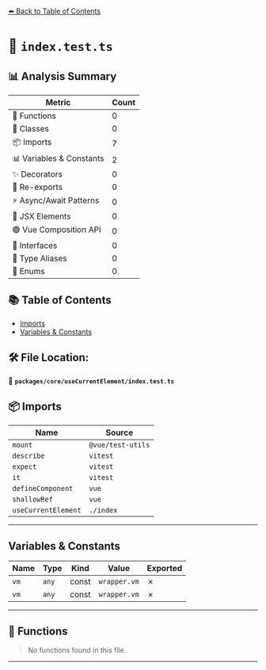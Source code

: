 [⬅️ Back to Table of Contents](../../../index.md)

# 📄 `index.test.ts`

## 📊 Analysis Summary

| Metric | Count |
|--------|-------|
| 🔧 Functions | 0 |
| 🧱 Classes | 0 |
| 📦 Imports | 7 |
| 📊 Variables & Constants | 2 |
| ✨ Decorators | 0 |
| 🔄 Re-exports | 0 |
| ⚡ Async/Await Patterns | 0 |
| 💠 JSX Elements | 0 |
| 🟢 Vue Composition API | 0 |
| 📐 Interfaces | 0 |
| 📑 Type Aliases | 0 |
| 🎯 Enums | 0 |

## 📚 Table of Contents

- [Imports](#imports)
- [Variables & Constants](#variables-constants)

## 🛠️ File Location:
📂 **`packages/core/useCurrentElement/index.test.ts`**

## 📦 Imports

| Name | Source |
|------|--------|
| `mount` | `@vue/test-utils` |
| `describe` | `vitest` |
| `expect` | `vitest` |
| `it` | `vitest` |
| `defineComponent` | `vue` |
| `shallowRef` | `vue` |
| `useCurrentElement` | `./index` |


---

## Variables & Constants

| Name | Type | Kind | Value | Exported |
|------|------|------|-------|----------|
| `vm` | `any` | const | `wrapper.vm` | ✗ |
| `vm` | `any` | const | `wrapper.vm` | ✗ |


---

## 🔧 Functions

> No functions found in this file.


---